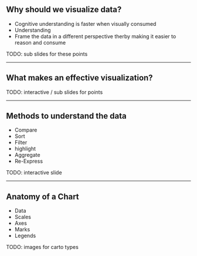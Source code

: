 <!-- .slide: data-background="img/bg-2.png" -->
## Why should we visualize data?

- Cognitive understanding is faster when visually consumed
- Understanding
- Frame the data in a different perspective therby making it easier to reason and consume

TODO: sub slides for these points

---

<!-- .slide: data-background="img/bg-2.png" -->
## What makes an effective visualization?

TODO: interactive / sub slides for points

---

<!-- .slide: data-background="img/bg-2.png" -->
## Methods to understand the data

- Compare
- Sort
- Filter
- highlight
- Aggregate
- Re-Express

TODO: interactive slide

---

<!-- .slide: data-background="img/bg-2.png" -->
## Anatomy of a Chart

- Data
- Scales
- Axes
- Marks
- Legends

TODO: images for carto types
